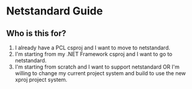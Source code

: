 # Netstandard Guide

## Who is this for?

1. I already have a PCL csproj and I want to move to netstandard.
2. I'm starting from my .NET Framework csproj and I want to go to netstandard.
3. I'm starting from scratch and I want to support netstandard OR I'm willing to change my current project system and build to use the new xproj project system.

